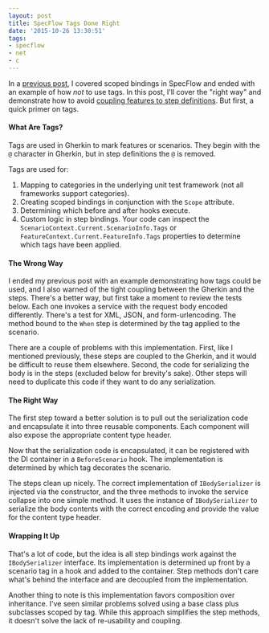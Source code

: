 ```yaml
---
layout: post
title: SpecFlow Tags Done Right
date: '2015-10-26 13:30:51'
tags:
- specflow
- net
- c
---
```


In a [previous post](/posts/2015-10-22-an-introduction-to-scoped-bindings-in-specflow/), I covered scoped bindings in SpecFlow and ended with an example of how *not* to use tags. In this post, I'll cover the "right way" and demonstrate how to avoid [coupling features to step definitions](https://github.com/cucumber/cucumber/wiki/Feature-Coupled-Step-Definitions-%28Antipattern%29). But first, a quick primer on tags.

#### What Are Tags?

Tags are used in Gherkin to mark features or scenarios. They begin with the `@` character in Gherkin, but in step definitions the `@` is removed.

Tags are used for:

1. Mapping to categories in the underlying unit test framework (not all frameworks support categories).
2. Creating scoped bindings in conjunction with the `Scope` attribute.
3. Determining which before and after hooks execute.
4. Custom logic in step bindings. Your code can inspect the `ScenarioContext.Current.ScenarioInfo.Tags` or `FeatureContext.Current.FeatureInfo.Tags` properties to determine which tags have been applied.

#### The Wrong Way

I ended my previous post with an example demonstrating how tags could be used, and I also warned of the tight coupling between the Gherkin and the steps. There's a better way, but first take a moment to review the tests below. Each one invokes a service with the request body encoded differently. There's a test for XML, JSON, and form-urlencoding. The method bound to the `When` step is determined by the tag applied to the scenario.

There are a couple of problems with this implementation. First, like I mentioned previously, these steps are coupled to the Gherkin, and it would be difficult to reuse them elsewhere. Second, the code for serializing the body is in the steps (excluded below for brevity's sake). Other steps will need to duplicate this code if they want to do any serialization.

<script src="https://gist.github.com/joebuschmann/9e9ae7dab81f27cfee61.js"></script>

<script src="https://gist.github.com/joebuschmann/fca3c06961a6dd0b7443.js"></script>

#### The Right Way

The first step toward a better solution is to pull out the serialization code and encapsulate it into three reusable components. Each component will also expose the appropriate content type header.

<script src="https://gist.github.com/joebuschmann/4eebf78beacfc757c65c.js"></script>

Now that the serialization code is encapsulated, it can be registered with the DI container in a `BeforeScenario` hook. The implementation is determined by which tag decorates the scenario.

<script src="https://gist.github.com/joebuschmann/24388a35ea1e3d72434c.js"></script>

The steps clean up nicely. The correct implementation of `IBodySerializer` is injected via the constructor, and the three methods to invoke the service collapse into one simple method. It uses the instance of `IBodySerializer` to serialize the body contents with the correct encoding and provide the value for the content type header.

<script src="https://gist.github.com/joebuschmann/c415d3597b1f0d529bc6.js"></script>

#### Wrapping It Up

That's a lot of code, but the idea is all step bindings work against the `IBodySerializer` interface. Its implementation is determined up front by a scenario tag in a hook and added to the container. Step methods don't care what's behind the interface and are decoupled from the implementation.

Another thing to note is this implementation favors composition over inheritance. I've seen similar problems solved using a base class plus subclasses scoped by tag. While this approach simplifies the step methods, it doesn't solve the lack of re-usability and coupling.